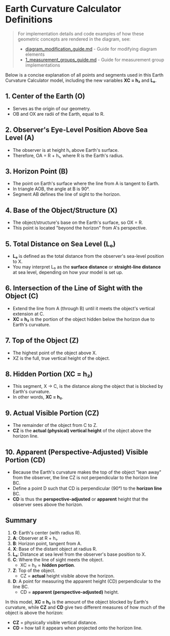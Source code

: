 # Earth Curvature Calculator Definitions

> For implementation details and code examples of how these geometric concepts are rendered in the diagram, see:
> - [diagram_modification_guide.md](./diagram_modification_guide.md) - Guide for modifying diagram elements
> - [1_measurement_groups_guide.md](./1_measurement_groups_guide.md) - Guide for measurement group implementations

Below is a concise explanation of all points and segments used in this Earth Curvature Calculator model, including the new variables **XC = h₂** and **L₀**.

## 1. Center of the Earth (O)
- Serves as the origin of our geometry.
- OB and OX are radii of the Earth, equal to R.

## 2. Observer's Eye-Level Position Above Sea Level (A)
- The observer is at height h₁ above Earth's surface.
- Therefore, OA = R + h₁, where R is the Earth's radius.

## 3. Horizon Point (B)
- The point on Earth's surface where the line from A is tangent to Earth.
- In triangle AOB, the angle at B is 90°.
- Segment AB defines the line of sight to the horizon.

## 4. Base of the Object/Structure (X)
- The object/structure's base on the Earth's surface, so OX = R.
- This point is located "beyond the horizon" from A's perspective.

## 5. Total Distance on Sea Level (L₀)
- **L₀** is defined as the total distance from the observer's sea-level position to X.
- You may interpret L₀ as the **surface distance** or **straight-line distance** at sea level, depending on how your model is set up.

## 6. Intersection of the Line of Sight with the Object (C)
- Extend the line from A (through B) until it meets the object's vertical extension at C.
- **XC = h₂** is the portion of the object hidden below the horizon due to Earth's curvature.

## 7. Top of the Object (Z)
- The highest point of the object above X.
- XZ is the full, true vertical height of the object.

## 8. Hidden Portion (XC = h₂)
- This segment, X → C, is the distance along the object that is blocked by Earth's curvature.
- In other words, **XC = h₂**.

## 9. Actual Visible Portion (CZ)
- The remainder of the object from C to Z.
- **CZ** is the **actual (physical) vertical height** of the object above the horizon line.

## 10. Apparent (Perspective-Adjusted) Visible Portion (CD)
- Because the Earth's curvature makes the top of the object "lean away" from the observer, the line CZ is not perpendicular to the horizon line BC.
- Define a point D such that CD is perpendicular (90°) to the **horizon line** BC.
- **CD** is thus the **perspective-adjusted** or **apparent** height that the observer sees above the horizon.

## Summary

1. **O**: Earth's center (with radius R).
2. **A**: Observer at R + h₁.
3. **B**: Horizon point, tangent from A.
4. **X**: Base of the distant object at radius R.
5. **L₀**: Distance at sea level from the observer's base position to X.
6. **C**: Where the line of sight meets the object.
   - XC = h₂ = **hidden portion**.
7. **Z**: Top of the object.
   - CZ = **actual** height visible above the horizon.
8. **D**: A point for measuring the apparent height (CD) perpendicular to the line BC.
   - CD = **apparent (perspective-adjusted)** height.

In this model, **XC = h₂** is the amount of the object blocked by Earth's curvature, while **CZ** and **CD** give two different measures of how much of the object is above the horizon:
- **CZ** = physically visible vertical distance.
- **CD** = how tall it appears when projected onto the horizon line.
